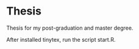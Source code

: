 # Thesis

Thesis for my post-graduation and master degree.

After installed tinytex, run the script start.R.
